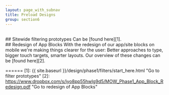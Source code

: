 ```yaml
---
layout: page_with_subnav
title: Preload Designs
group: section6
---
```



<br/>
## Sitewide filtering prototypes
Can be [found here][1].

<br/>
## Redesign of App Blocks
With the redesign of our app/site blocks on mobile we're making things clearer for the user: Better approaches to type, bigger touch targets, smarter layouts. Our overview of these changes can be [found here][2].



======
[1]: {{ site.baseurl }}/design/phase1/filters/start_here.html "Go to filter prototypes"
[2]: https://www.dropbox.com/s/iyo8pp55hwlg9d5/MOW_Phase1_App_Block_Redesign.pdf "Go to redesign of App Blocks"
